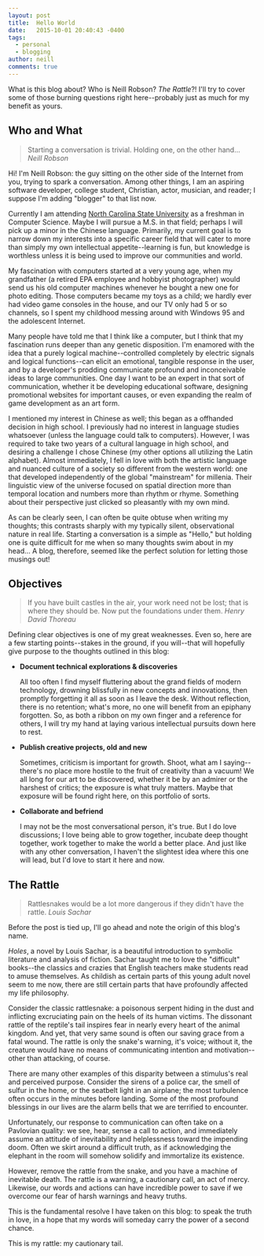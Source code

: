 ```yaml
---
layout: post
title:  Hello World
date:   2015-10-01 20:40:43 -0400
tags:
  - personal 
  - blogging
author: neill
comments: true
---
```

What is this blog about? Who is Neill Robson? *The Rattle*?! I'll try to cover some of those burning questions right here--probably just as much for my benefit as yours. 

<!--more-->

## Who and What

>Starting a conversation is trivial. Holding one, on the other hand... <cite>Neill Robson</cite>

Hi! I'm Neill Robson: the guy sitting on the other side of the Internet from you, trying to spark a conversation. Among other things, I am an aspiring software developer, college student, Christian, actor, musician, and reader; I suppose I'm adding "blogger" to that list now. 

Currently I am attending [North Carolina State University](http://ncsu.edu) as a freshman in Computer Science. Maybe I will pursue a M.S. in that field; perhaps I will pick up a minor in the Chinese language. Primarily, my current goal is to narrow down my interests into a specific career field that will cater to more than simply my own intellectual appetite--learning is fun, but knowledge is worthless unless it is being used to improve our communities and world.

My fascination with computers started at a very young age, when my grandfather (a retired EPA employee and hobbyist photographer) would send us his old computer machines whenever he bought a new one for photo editing. Those computers became my toys as a child; we hardly ever had video game consoles in the house, and our TV only had 5 or so channels, so I spent my childhood messing around with Windows 95 and the adolescent Internet.

Many people have told me that I think like a computer, but I think that my fascination runs deeper than any genetic disposition. I'm enamored with the idea that a purely logical machine--controlled completely by electric signals and logical functions--can elicit an emotional, tangible response in the user, and by a developer's prodding communicate profound and inconceivable ideas to large communities. One day I want to be an expert in that sort of communication, whether it be developing educational software, designing promotional websites for important causes, or even expanding the realm of game development as an art form.

I mentioned my interest in Chinese as well; this began as a offhanded decision in high school. I previously had no interest in language studies whatsoever (unless the language could talk to computers). However, I was required to take two years of a cultural language in high school, and desiring a challenge I chose Chinese (my other options all utilizing the Latin alphabet). Almost immediately, I fell in love with both the artistic language and nuanced culture of a society so different from the western world: one that developed independently of the global "mainstream" for millenia. Their linguistic view of the universe focused on spatial direction more than temporal location and numbers more than rhythm or rhyme. Something about their perspective just clicked so pleasantly with my own mind.

As can be clearly seen, I can often be quite obtuse when writing my thoughts; this contrasts sharply with my typically silent, observational nature in real life. Starting a conversation is a simple as "Hello," but holding one is quite difficult for me when so many thoughts swim about in my head&hellip; A blog, therefore, seemed like the perfect solution for letting those musings out!

## Objectives

>If you have built castles in the air, your work need not be lost; that is where they should be. Now put the foundations under them. <cite>Henry David Thoreau</cite>

Defining clear objectives is one of my great weaknesses. Even so, here are a few starting points--stakes in the ground, if you will--that will hopefully give purpose to the thoughts outlined in this blog:

 - **Document technical explorations & discoveries**

   All too often I find myself fluttering about the grand fields of modern technology, drowning blissfully in new concepts and innovations, then promptly forgetting it all as soon as I leave the desk. Without reflection, there is no retention; what's more, no one will benefit from an epiphany forgotten. So, as both a ribbon on my own finger and a reference for others, I will try my hand at laying various intellectual pursuits down here to rest.

 - **Publish creative projects, old and new**

   Sometimes, criticism is important for growth. Shoot, what am I saying--there's no place more hostile to the fruit of creativity than a vacuum! We all long for our art to be discovered, whether it be by an admirer or the harshest of critics; the exposure is what truly matters. Maybe that exposure will be found right here, on this portfolio of sorts.

 - **Collaborate and befriend**

   I may not be the most conversational person, it's true. But I do love discussions; I love being able to grow together, incubate deep thought together, work together to make the world a better place. And just like with any other conversation, I haven't the slightest idea where this one will lead, but I'd love to start it here and now. 

## The Rattle

>Rattlesnakes would be a lot more dangerous if they didn't have the rattle. <cite>Louis Sachar</cite>

Before the post is tied up, I'll go ahead and note the origin of this blog's name. 

*Holes*, a novel by Louis Sachar, is a beautiful introduction to symbolic literature and analysis of fiction. Sachar taught me to love the "difficult" books--the classics and crazies that English teachers make students read to amuse themselves. As childish as certain parts of this young adult novel seem to me now, there are still certain parts that have profoundly affected my life philosophy.

Consider the classic rattlesnake: a poisonous serpent hiding in the dust and inflicting excruciating pain on the heels of its human victims. The dissonant rattle of the reptile's tail inspires fear in nearly every heart of the animal kingdom. And yet, that very same sound is often our saving grace from a fatal wound. The rattle is only the snake's warning, it's voice; without it, the creature would have no means of communicating intention and motivation--other than attacking, of course.

There are many other examples of this disparity between a stimulus's real and perceived purpose. Consider the sirens of a police car, the smell of sulfur in the home, or the seatbelt light in an airplane; the most turbulence often occurs in the minutes before landing. Some of the most profound blessings in our lives are the alarm bells that we are terrified to encounter.

Unfortunately, our response to communication can often take on a Pavlovian quality: we see, hear, sense a call to action, and immediately assume an attitude of inevitability and helplessness toward the impending doom. Often we skirt around a difficult truth, as if acknowledging the elephant in the room will somehow solidify and immortalize its existence. 

However, remove the rattle from the snake, and you have a machine of inevitable death. The rattle is a warning, a cautionary call, an act of mercy. Likewise, our words and actions can have incredible power to save if we overcome our fear of harsh warnings and heavy truths.

This is the fundamental resolve I have taken on this blog: to speak the truth in love, in a hope that my words will someday carry the power of a second chance. 

This is my rattle: my cautionary tail. 
